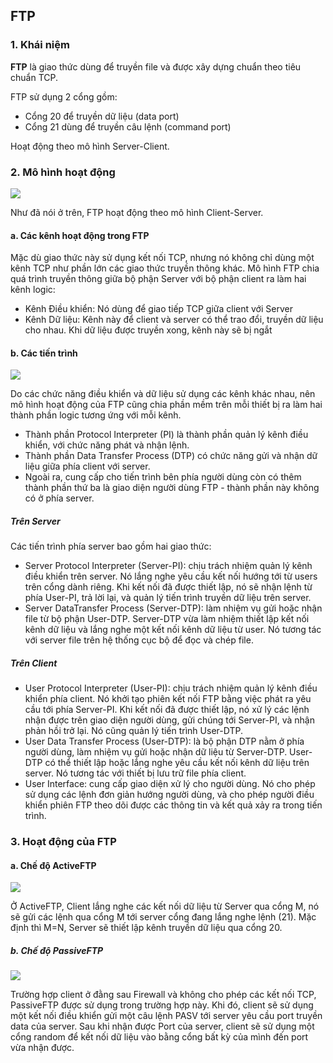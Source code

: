 ## FTP

### 1. Khái niệm

**FTP** là giao thức dùng để truyền file và được xây dựng chuẩn theo tiêu chuẩn TCP. 
 
FTP sử dụng 2 cổng gồm: 
- Cổng 20 để truyền dữ liệu (data port)
- Cổng 21 dùng để truyền câu lệnh (command port) 

Hoạt động theo mô hình Server-Client.

### 2. Mô hình hoạt động

<img src="http://i.imgur.com/M0DK4I4.png" />

Như đã nói ở trên, FTP hoạt động theo mô hình Client-Server.

#### a. Các kênh hoạt động trong FTP

Mặc dù giao thức này sử dụng kết nối TCP, nhưng nó không chỉ dùng một kênh TCP như phần lớn các giao thức truyền thông khác. Mô hình FTP chia quá trình truyền thông giữa bộ phận Server với bộ phận client ra làm hai kênh logic:
- Kênh Điều khiển: Nó dùng để giao tiếp TCP giữa client với Server 
- Kênh Dữ liệu: Kênh này để client và server có thể trao đổi, truyền dữ liệu cho nhau. Khi dữ liệu được truyền xong, kênh này sẽ bị ngắt

#### b. Các tiến trình

<img src="http://www.rhyshaden.com/images/ftp1.gif" />

Do các chức năng điều khiển và dữ liệu sử dụng các kênh khác nhau, nên mô hình hoạt động của FTP cũng chia phần mềm trên mỗi thiết bị ra làm hai thành phần logic tương ứng với mỗi kênh.
- Thành phần Protocol Interpreter (PI) là thành phần quản lý kênh điều khiển, với chức năng phát và nhận lệnh.
- Thành phần Data Transfer Process (DTP) có chức năng gửi và nhận dữ liệu giữa phía client với server. 
- Ngoài ra, cung cấp cho tiến trình bên phía người dùng còn có thêm thành phần thứ ba là giao diện người dùng FTP - thành phần này không có ở phía server.

##### Trên Server


Các tiến trình phía server bao gồm hai giao thức:
- Server Protocol Interpreter (Server-PI): chịu trách nhiệm quản lý kênh điều khiển trên server. Nó lắng nghe yêu cầu kết nối hướng tới từ users trên cổng dành riêng. Khi kết nối đã được thiết lập, nó sẽ nhận lệnh từ phía User-PI, trả lời lại, và quản lý tiến trình truyền dữ liệu trên server.
- Server DataTransfer Process (Server-DTP): làm nhiệm vụ gửi hoặc nhận file từ bộ phận User-DTP. Server-DTP vừa làm nhiệm thiết lập kết nối kênh dữ liệu và lắng nghe một kết nối kênh dữ liệu từ user. Nó tương tác với server file trên hệ thống cục bộ để đọc và chép file.

##### Trên Client


- User Protocol Interpreter (User-PI): chịu trách nhiệm quản lý kênh điều khiển phía client. Nó khởi tạo phiên kết nối FTP bằng việc phát ra yêu cầu tới phía Server-PI. Khi kết nối đã được thiết lập, nó xử lý các lệnh nhận được trên giao diện người dùng, gửi chúng tới Server-PI, và nhận phản hồi trở lại. Nó cũng quản lý tiến trình User-DTP.
- User Data Transfer Process (User-DTP): là bộ phận DTP nằm ở phía người dùng, làm nhiệm vụ gửi hoặc nhận dữ liệu từ Server-DTP. User-DTP có thể thiết lập hoặc lắng nghe yêu cầu kết nối kênh dữ liệu trên server. Nó tương tác với thiết bị lưu trữ file phía client.
- User Interface: cung cấp giao diện xử lý cho người dùng. Nó cho phép sử dụng các lệnh đơn giản hướng người dùng, và cho phép người điều khiển phiên FTP theo dõi được các thông tin và kết quả xảy ra trong tiến trình.

### 3. Hoạt động của FTP

#### a. Chế độ ActiveFTP

<img src="http://i0.wp.com/vnitnews.com/wp-content/uploads/2015/11/tong-quan-ve-giao-thuc-ftp-01.png" />

Ở ActiveFTP, Client lắng nghe các kết nối dữ liệu từ Server qua cổng M, nó sẽ gửi các lệnh qua cổng M tới server cổng đang lắng nghe lệnh (21). Mặc định thì M=N, Server sẽ thiết lập kênh truyền dữ liệu qua cổng 20.

##### b. Chế độ PassiveFTP

<img src="http://i1.wp.com/vnitnews.com/wp-content/uploads/2015/11/tong-quan-ve-giao-thuc-ftp-02.png" />

Trường hợp client ở đằng sau Firewall và không cho phép các kết nối TCP, PassiveFTP được sử dụng trong trường hợp này. Khi đó, client sẽ sử dụng một kết nối điều khiển gửi một câu lệnh PASV tới server yêu cầu port truyền data của server. Sau khi nhận được Port của server, client sẽ sử dụng một cổng random để kết nối dữ liệu vào bằng cổng bất kỳ của mình đến port vừa nhận được.

